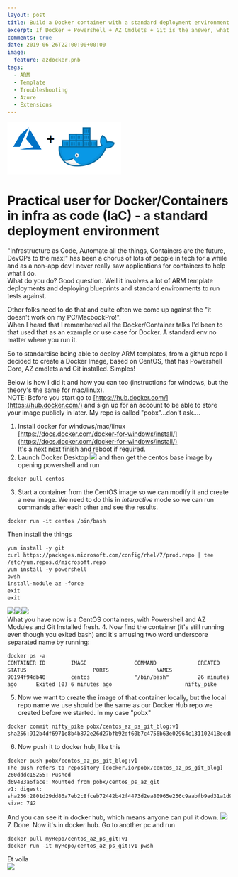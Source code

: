 ```yaml
---
layout: post
title: Build a Docker container with a standard deployment environment
excerpt: If Docker + Powershell + AZ Cmdlets + Git is the answer, what is the question !?
comments: true
date: 2019-06-26T22:00:00+00:00
image:
  feature: azdocker.pnb
tags: 
  - ARM
  - Template
  - Troubleshooting
  - Azure
  - Extensions
---
```

<img src="/public/azdocker.png">   

# Practical user for Docker/Containers in infra as code (IaC) - a standard deployment environment

"Infrastructure as Code, Automate all the things, Containers are the future, DevOPs to the max!" has been a chorus of lots of people in tech for a while and as a non-app dev I never really saw applications for containers to help what I do.  
What do you do? Good question. Well it involves a lot of ARM template deployments and deploying blueprints and standard environments to run tests against.  

Other folks need to do that and quite often we come up against the "it doesn't work on my PC/MacbookPro!".  
When I heard that I remembered all the Docker/Container talks I'd been to that used that as an example or use case for Docker. A standard env no matter where you run it.  

So to standardise being able to deploy ARM templates, from a github repo I decided to create a Docker Image, based on CentOS, that has Powershell Core, AZ cmdlets and Git installed. Simples!  

Below is how I did it and how you can too (instructions for windows, but the theory's the same for mac/linux).  
NOTE: Before you start go to [https://hub.docker.com/](https://hub.docker.com/) and sign up for an account to be able to store your image publicly in later. My repo is called "pobx"...don't ask....

1. Install docker for windows/mac/linux  
[https://docs.docker.com/docker-for-windows/install/](https://docs.docker.com/docker-for-windows/install/)  
It's a next next finish and reboot if required.
2.  Launch Docker Desktop <img src="/public/docker.png"> and then get the centos base image by opening powershell and run  
```
docker pull centos
```
3. Start a container from the CentOS image so we can modify it and create a new image. We need to do this in *interactive* mode so we can run commands after each other and see the results.
```
docker run -it centos /bin/bash
```
Then install the things
```
yum install -y git
curl https://packages.microsoft.com/config/rhel/7/prod.repo | tee /etc/yum.repos.d/microsoft.repo
yum install -y powershell
pwsh
install-module az -force
exit  
exit  
````
<img src="/public/installs1.png"><img src="/public/installs2.png"><img src="/public/installs3.png">  
What you have now is a CentOS containers, with Powershell and AZ Modules and Git Installed fresh.
4. Now find the container (it's still running even though you exited bash) and it's amusing two word underscore separated name by running:  
```
docker ps -a
CONTAINER ID        IMAGE               COMMAND             CREATED             STATUS                     PORTS               NAMES
90194f94db40        centos              "/bin/bash"         26 minutes ago      Exited (0) 6 minutes ago                       nifty_pike
```
5. Now we want to create the image of that container locally, but the local repo name we use should be the same as our Docker Hub repo we created before we started. In my case "pobx"
```
docker commit nifty_pike pobx/centos_az_ps_git_blog:v1
sha256:912b4df6971e8b4b872e26d27bfb92df60b7c4756b63e02964c131102418ecdb
```
6. Now push it to docker hub, like this
```
docker push pobx/centos_az_ps_git_blog:v1
The push refers to repository [docker.io/pobx/centos_az_ps_git_blog]
260dddc15255: Pushed
d69483a6face: Mounted from pobx/centos_ps_az_git
v1: digest: sha256:2801d29dd86a7eb2c8fceb72442b42f4473d2ea80965e256c9aabfb9ed31a1d9 size: 742
```
And you can see it in docker hub, which means anyone can pull it down.
<img src="/public/dockerhub.png">
7. Done. Now it's in docker hub.  Go to another pc and run
```
docker pull myRepo/centos_az_ps_git:v1
docker run -it myRepo/centos_az_ps_git:v1 pwsh
```  
Et voila  
<img src="/public/connected.png">
